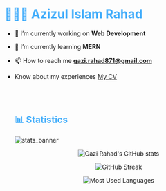 <h1 style="color: #44AEFB;"> 👨🏻‍💻 Azizul Islam Rahad </h1>

<!-- <h3 align="center">Web developer from Bangladesh</h3> -->

- 🔭 I’m currently working on **Web Development**

- 🌱 I’m currently learning **MERN**

- 📫 How to reach me **gazi.rahad871@gmail.com**
- Know about my experiences <a href="#">My CV </a>
  <!--
<p align:"center" style="text-align: justify; margin: 0 50px; font-size: 17px;" >
    I am a passionate, athletic, full stack software developer</p> 
    -->
<br>
<br>



<!-- Statistics -->

<h2 style="color: #44AEFB">📊 Statistics</h2>

![stats_banner](https://user-images.githubusercontent.com/78341798/194534778-d662496c-ae00-4e8d-ae9b-b90912054e7f.gif)

<!-- Begin Stats Cards -->
<!-- Resources:  -->
<!-- Github & Languages Stats: https://github.com/anuraghazra/github-readme-stats --> 
<!-- Streak Stats: https://github.com/denvercoder1/github-readme-streak-stats -->
<!-- Change the value after ?username= to your GitHub username. -->
<div class="stats" align="center">

![Gazi Rahad's GitHub stats](https://github-readme-stats-green-three.vercel.app/api?username=gazirahad7&layout=compact&show_icons=true&theme=algolia&border_radius=20)


![GitHub Streak](https://streak-stats.demolab.com?user=gazirahad7&layout=compact&show_icons=true&theme=algolia&border_radius=20)

<!-- ![Most Used Languages](https://github-readme-stats.vercel.app/api/top-langs/?username=gazirahad7&layout=compact&show_icons=true&theme=algolia&border_radius=20)  -->
    
<!-- compact programming languages layout -->
![Most Used Languages](https://github-readme-stats.vercel.app/api/top-langs/?username=gazirahad7&layout=compact&show_icons=true&theme=algolia&border_radius=20)
</div>
<!--  End Stats Cards -->


<br />
<br />
